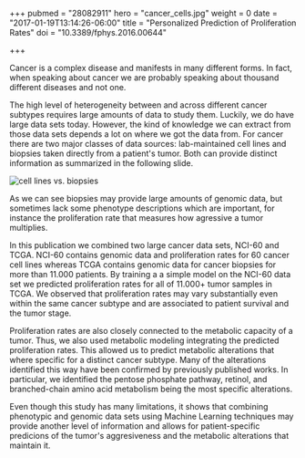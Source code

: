 +++
pubmed = "28082911"
hero = "cancer_cells.jpg"
weight = 0
date = "2017-01-19T13:14:26-06:00"
title = "Personalized Prediction of Proliferation Rates"
doi = "10.3389/fphys.2016.00644"

+++

Cancer is a complex disease and manifests in many different forms. In fact, when
speaking about cancer we are probably speaking about thousand different diseases
and not one.

The high level of heterogeneity between and across different cancer subtypes
requires large amounts of data to study them. Luckily, we do have large data sets
today. However, the kind of knowledge we can extract from those data sets depends
a lot on where we got the data from. For cancer there are two major classes of
data sources: lab-maintained cell lines and biopsies taken directly from a patient's
tumor. Both can provide distinct information as summarized in the following slide.

![cell lines vs. biopsies](/media/sample_types.png)

As we can see biopsies may provide large amounts of genomic data, but sometimes
lack some phenotype descriptions which are important, for instance the
proliferation rate that measures how agressive a tumor multiplies.

In this publication we combined two large cancer data sets, NCI-60 and TCGA.
NCI-60 contains genomic data and proliferation rates for 60 cancer cell lines whereas
TCGA contains genomic data for cancer biopsies for more than 11.000 patients.
By training a a simple model on the NCI-60 data set we predicted proliferation
rates for all of 11.000+ tumor samples in TCGA. We observed that proliferation
rates may vary substantially even within the same cancer subtype and are associated
to patient survival and the tumor stage.

Proliferation rates are also closely connected to the metabolic capacity of
a tumor. Thus, we also used metabolic modeling integrating the predicted
proliferation rates. This allowed us to predict metabolic alterations that where
specific for a distinct cancer subtype. Many of the alterations identified this
way have been confirmed by previously published works. In particular, we identified
the pentose phosphate pathway, retinol, and branched-chain amino acid metabolism
being the most specific alterations.

Even though this study has many limitations, it shows that combining phenotypic and
genomic data sets using Machine Learning techniques may provide another level
of information and allows for patient-specific predicions of the tumor's aggresiveness
and the metabolic alterations that maintain it.
